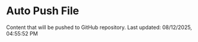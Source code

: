 # Auto Push File

Content that will be pushed to GitHub repository.
Last updated: 08/12/2025, 04:55:52 PM